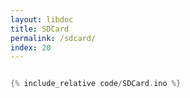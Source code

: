 ```yaml
---
layout: libdoc
title: SDCard
permalink: /sdcard/
index: 20
---
```


```cpp
```

```cpp
{% include_relative code/SDCard.ino %}
```
